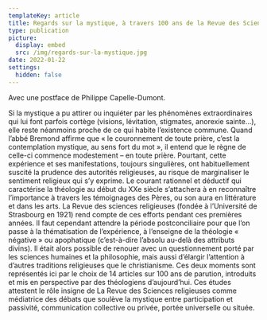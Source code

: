 ```yaml
---
templateKey: article
title: Regards sur la mystique, à travers 100 ans de la Revue des Sciences Religieuses
type: publication
picture:
  display: embed
  src: /img/regards-sur-la-mystique.jpg
date: 2022-01-22
settings:
  hidden: false
---
```

Avec une postface de Philippe Capelle-Dumont.

Si la mystique a pu attirer ou inquiéter par les phénomènes extraordinaires qui lui font parfois cortège (visions, lévitation, stigmates, anorexie sainte…), elle reste néanmoins proche de ce qui habite l’existence commune. Quand l’abbé Bremond affirme que « le couronnement de toute prière, c’est la contemplation mystique, au sens fort du mot », il entend que le règne de celle-ci commence modestement – en toute prière. Pourtant, cette expérience et ses manifestations, toujours singulières, ont habituellement suscité la prudence des autorités religieuses, au risque de marginaliser le sentiment religieux qui s’y exprime. Le courant rationnel et déductif qui caractérise la théologie au début du XXe siècle s’attachera à en reconnaître l’importance à travers les témoignages des Pères, ou son aura en littérature et dans les arts. La Revue des sciences religieuses (fondée à l’Université de Strasbourg en 1921) rend compte de ces efforts pendant ces premières années. Il faut cependant attendre la période postconciliaire pour que l’on passe à la thématisation de l’expérience, à l’enseigne de la théologie « négative » ou apophatique (c’est-à-dire l’absolu au-delà des attributs divins). Il était alors possible de renouer avec un questionnement porté par les sciences humaines et la philosophie, mais aussi d’élargir l’attention à d’autres traditions religieuses que le christianisme. Ces deux moments sont représentés ici par le choix de 14 articles sur 100 ans de parution, introduits et mis en perspective par des théologiens d’aujourd’hui. Ces études attestent le rôle insigne de La Revue des Sciences religieuses comme médiatrice des débats que soulève la mystique entre participation et passivité, communication collective ou privée, portée universelle ou située.